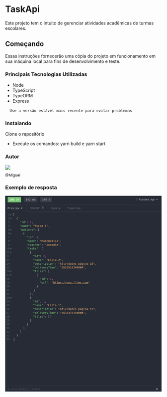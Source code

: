 # TaskApi

Este projeto tem o intuito de gerenciar atividades acadêmicas
de turmas escolares.

## Começando

Essas instruções fornecerão uma cópia do projeto em funcionamento em sua máquina local para fins de desenvolvimento e teste.

### Principais Tecnologias Utilizadas


<ul>
  <li>Node</li>
  <li>TypeScript</li>
  <li>TypeORM</li>
  <li>Express</li>
</ul>


``` 
  Use a versão estável mais recente para evitar problemas
```

### Instalando

Clone o repositório

<ul>
  <li>Execute os comandos: yarn build e yarn start </li>
</ul>


### Autor


[<img src="https://avatars1.githubusercontent.com/miguell-rodrigues" width="115"><br><sub>@Miguel</sub>](https://github.com/miguell-rodrigues)


### Exemplo de resposta


![response](https://github.com/miguell-rodrigues/TaskAPI/blob/master/src/response.png)
